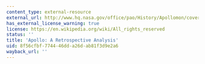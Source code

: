```yaml
---
content_type: external-resource
external_url: http://www.hq.nasa.gov/office/pao/History/Apollomon/cover.html
has_external_license_warning: true
license: https://en.wikipedia.org/wiki/All_rights_reserved
status: ''
title: 'Apollo: A Retrospective Analysis'
uid: 8f56cfbf-7744-46dd-a26d-ab81f3d9e2a6
wayback_url: ''
---
```

